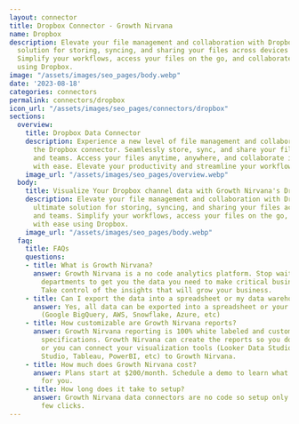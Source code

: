 ```yaml
---
layout: connector
title: Dropbox Connector - Growth Nirvana
name: Dropbox
description: Elevate your file management and collaboration with Dropbox – the ultimate
  solution for storing, syncing, and sharing your files across devices and teams.
  Simplify your workflows, access your files on the go, and collaborate with ease
  using Dropbox.
image: "/assets/images/seo_pages/body.webp"
date: '2023-08-18'
categories: connectors
permalink: connectors/dropbox
icon_url: "/assets/images/seo_pages/connectors/dropbox"
sections:
  overview:
    title: Dropbox Data Connector
    description: Experience a new level of file management and collaboration with
      the Dropbox connector. Seamlessly store, sync, and share your files across devices
      and teams. Access your files anytime, anywhere, and collaborate in real-time
      with ease. Elevate your productivity and streamline your workflows with Dropbox.
    image_url: "/assets/images/seo_pages/overview.webp"
  body:
    title: Visualize Your Dropbox channel data with Growth Nirvana's Dropbox Connector
    description: Elevate your file management and collaboration with Dropbox – the
      ultimate solution for storing, syncing, and sharing your files across devices
      and teams. Simplify your workflows, access your files on the go, and collaborate
      with ease using Dropbox.
    image_url: "/assets/images/seo_pages/body.webp"
  faq:
    title: FAQs
    questions:
    - title: What is Growth Nirvana?
      answer: Growth Nirvana is a no code analytics platform. Stop waiting for other
        departments to get you the data you need to make critical business decisions.
        Take control of the insights that will grow your business.
    - title: Can I export the data into a spreadsheet or my data warehouse?
      answer: Yes, all data can be exported into a spreadsheet or your data warehouse
        (Google BigQuery, AWS, Snowflake, Azure, etc)
    - title: How customizable are Growth Nirvana reports?
      answer: Growth Nirvana reporting is 100% white labeled and customized to your
        specifications. Growth Nirvana can create the reports so you don’t have to
        or you can connect your visualization tools (Looker Data Studio/Google Data
        Studio, Tableau, PowerBI, etc) to Growth Nirvana.
    - title: How much does Growth Nirvana cost?
      answer: Plans start at $200/month. Schedule a demo to learn what plan is best
        for you.
    - title: How long does it take to setup?
      answer: Growth Nirvana data connectors are no code so setup only requires a
        few clicks.
---
```

